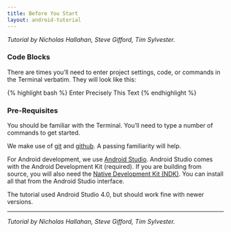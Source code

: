```yaml
---
title: Before You Start
layout: android-tutorial
---
```


*Tutorial by Nicholas Hallahan, Steve Gifford, Tim Sylvester.*

### Code Blocks

There are times you’ll need to enter project settings, code, or commands in the Terminal verbatim. They will look like this:

{% highlight bash %}
Enter Precisely This Text
{% endhighlight %}

### Pre-Requisites

You should be familiar with the Terminal.  You’ll need to type a number of commands to get started.

We make use of [git](http://en.wikipedia.org/wiki/Git) and [github](http://github.com/).  A passing familiarity will help.

For Android development, we use [Android Studio](https://developer.android.com/studio/index.html). Android Studio comes with the Android Development Kit (required). If you are building from source, you will also need the [Native Development Kit (NDK)](https://developer.android.com/ndk/index.html).  You can install all that from the Android Studio interface.

The tutorial used Android Studio 4.0, but should work fine with newer versions.

---

*Tutorial by Nicholas Hallahan, Steve Gifford, Tim Sylvester.*
